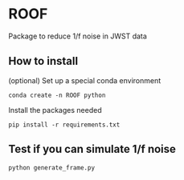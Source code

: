 # ROOF
Package to reduce 1/f noise in JWST data

## How to install
(optional) Set up a special conda environment


	conda create -n ROOF python
   
  
Install the packages needed

	pip install -r requirements.txt

## Test if you can simulate 1/f noise


	python generate_frame.py
	
